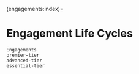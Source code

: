 (engagements:index)=

# Engagement Life Cycles

```{toctree}
Engagements
premier-tier
advanced-tier
essential-tier
```